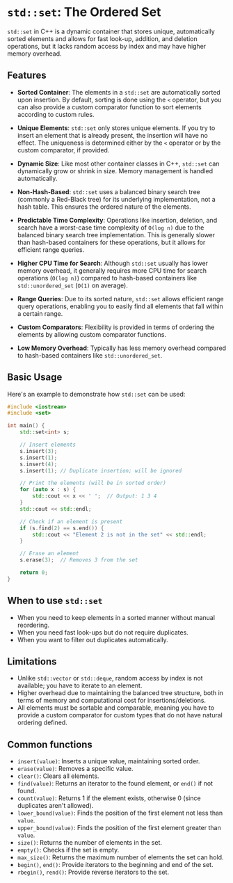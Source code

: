# `std::set`: The Ordered Set

`std::set` in C++ is a dynamic container that stores unique, automatically sorted elements and allows for fast look-up, addition, and deletion operations, but it lacks random access by index and may have higher memory overhead.

## Features 

- **Sorted Container**: The elements in a `std::set` are automatically sorted upon insertion. By default, sorting is done using the `<` operator, but you can also provide a custom comparator function to sort elements according to custom rules.

- **Unique Elements**: `std::set` only stores unique elements. If you try to insert an element that is already present, the insertion will have no effect. The uniqueness is determined either by the `<` operator or by the custom comparator, if provided.

- **Dynamic Size**: Like most other container classes in C++, `std::set` can dynamically grow or shrink in size. Memory management is handled automatically.

- **Non-Hash-Based**: `std::set` uses a balanced binary search tree (commonly a Red-Black tree) for its underlying implementation, not a hash table. This ensures the ordered nature of the elements.

- **Predictable Time Complexity**: Operations like insertion, deletion, and search have a worst-case time complexity of `O(log n)` due to the balanced binary search tree implementation. This is generally slower than hash-based containers for these operations, but it allows for efficient range queries.

- **Higher CPU Time for Search**: Although `std::set` usually has lower memory overhead, it generally requires more CPU time for search operations (`O(log n)`) compared to hash-based containers like `std::unordered_set` (`O(1)` on average).

- **Range Queries**: Due to its sorted nature, `std::set` allows efficient range query operations, enabling you to easily find all elements that fall within a certain range.

- **Custom Comparators**: Flexibility is provided in terms of ordering the elements by allowing custom comparator functions.

- **Low Memory Overhead**: Typically has less memory overhead compared to hash-based containers like `std::unordered_set`.

## Basic Usage

Here's an example to demonstrate how `std::set` can be used:

```c++
#include <iostream>
#include <set>

int main() {
    std::set<int> s;

    // Insert elements
    s.insert(3);
    s.insert(1);
    s.insert(4);
    s.insert(1); // Duplicate insertion; will be ignored

    // Print the elements (will be in sorted order)
    for (auto x : s) {
        std::cout << x << ' ';  // Output: 1 3 4
    }
    std::cout << std::endl;

    // Check if an element is present
    if (s.find(2) == s.end()) {
        std::cout << "Element 2 is not in the set" << std::endl;
    }

    // Erase an element
    s.erase(3);  // Removes 3 from the set

    return 0;
}
```

## When to use `std::set`

- When you need to keep elements in a sorted manner without manual reordering.
- When you need fast look-ups but do not require duplicates.
- When you want to filter out duplicates automatically.

## Limitations

- Unlike `std::vector` or `std::deque`, random access by index is not available; you have to iterate to an element.
- Higher overhead due to maintaining the balanced tree structure, both in terms of memory and computational cost for insertions/deletions.
- All elements must be sortable and comparable, meaning you have to provide a custom comparator for custom types that do not have natural ordering defined.

## Common functions

- `insert(value)`: Inserts a unique value, maintaining sorted order.
- `erase(value)`: Removes a specific value.
- `clear()`: Clears all elements.
- `find(value)`: Returns an iterator to the found element, or `end()` if not found.
- `count(value)`: Returns 1 if the element exists, otherwise 0 (since duplicates aren't allowed).
- `lower_bound(value)`: Finds the position of the first element not less than `value`.
- `upper_bound(value)`: Finds the position of the first element greater than `value`.
- `size()`: Returns the number of elements in the set.
- `empty()`: Checks if the set is empty.
- `max_size()`: Returns the maximum number of elements the set can hold.
- `begin()`, `end()`: Provide iterators to the beginning and end of the set.
- `rbegin()`, `rend()`: Provide reverse iterators to the set.